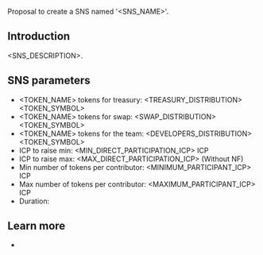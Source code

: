Proposal to create a SNS named '<SNS_NAME>'.

## Introduction

<SNS_DESCRIPTION>.

## SNS parameters

- <TOKEN_NAME> tokens for treasury: <TREASURY_DISTRIBUTION> <TOKEN_SYMBOL>
- <TOKEN_NAME> tokens for swap: <SWAP_DISTRIBUTION> <TOKEN_SYMBOL>
- <TOKEN_NAME> tokens for the team: <DEVELOPERS_DISTRIBUTION> <TOKEN_SYMBOL>
- ICP to raise min: <MIN_DIRECT_PARTICIPATION_ICP> ICP
- ICP to raise max: <MAX_DIRECT_PARTICIPATION_ICP> (Without NF)
- Min number of tokens per contributor: <MINIMUM_PARTICIPANT_ICP> ICP
- Max number of tokens per contributor: <MAXIMUM_PARTICIPANT_ICP> ICP
- Duration: <DURATION>

## Learn more

- <URL>
